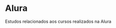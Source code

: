 # Alura                 
Estudos relacionados aos cursos realizados na Alura         
   
 
















